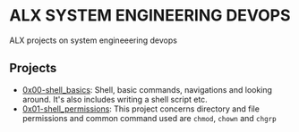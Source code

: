 # ALX SYSTEM ENGINEERING DEVOPS

ALX projects on system engineeering devops

## Projects

- [0x00-shell\_basics][project 1]: Shell, basic commands, navigations and looking around. It's also includes writing a shell script etc.  
- [0x01-shell\_permissions][project 2]: This project concerns directory and file permissions and common command used are `chmod`, `chown` and `chgrp`

[project 1]: ./0x00-shell_basics
[project 2]:./0x01-shell_permissions
